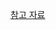[참고 자료](https://junilhwang.github.io/TIL/Javascript/Design/Vanilla-JS-Component/#_3-component-core-%E1%84%87%E1%85%A7%E1%86%AB%E1%84%80%E1%85%A7%E1%86%BC)
